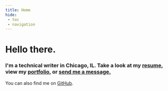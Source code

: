 ```yaml
---
title: Home
hide:
 - toc
 - navigation
---
```


# Hello there.

### I'm a technical writer in Chicago, IL. Take a look at my [resume](resume.md), view my [portfolio](portfolio/api_documentation.md/), or [send me a message.](mailto:samallentechnicalwriter@proton.me)


You can also find me on [GitHub](https://github.com/samwherever).

<!--![Marina City](marina-city.jpg)-->




